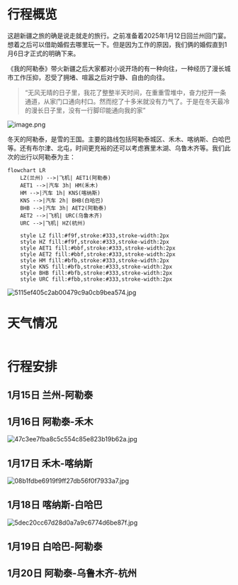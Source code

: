 # 行程概览


这趟新疆之旅的确是说走就走的旅行。之前准备着2025年1月12日回兰州回门宴。想着之后可以借助婚假去哪里玩一下。但是因为工作的原因，我们俩的婚假直到1月6日才正式的明确下来。

《我的阿勒泰》带火新疆之后大家都对小说开场的有一种向往，一种经历了漫长城市工作压抑，忍受了拥堵、喧嚣之后对宁静、自由的向往。
> “无风无晴的日子里，我花了整整半天时间，在重重雪堆中，奋力挖开一条通道，从家门口通向村口。然而挖了十多米就没有力气了。于是在冬天最冷的漫长日子里，没有一行脚印能通向我的家”

![image.png](https://cloudflare-imgbed-1d8.pages.dev/file/1736304047738_image.png)

冬天的阿勒泰，是雪的王国。主要的路线包括阿勒泰城区、禾木、喀纳斯、白哈巴等。还有布尔津、北屯，时间更充裕的还可以考虑赛里木湖、乌鲁木齐等。我们此次的出行以阿勒泰为主：
```mermaid
flowchart LR
    LZ(兰州) -->|飞机| AET1(阿勒泰)
    AET1 -->|汽车 3h| HM(禾木)
    HM -->|汽车 1h| KNS(喀纳斯)
    KNS -->|汽车 2h| BHB(白哈巴)
    BHB -->|汽车 3h| AET2(阿勒泰)
    AET2 -->|飞机| URC(乌鲁木齐)
    URC -->|飞机| HZ(杭州)

    style LZ fill:#f9f,stroke:#333,stroke-width:2px
    style HZ fill:#f9f,stroke:#333,stroke-width:2px
    style AET1 fill:#bbf,stroke:#333,stroke-width:2px
    style AET2 fill:#bbf,stroke:#333,stroke-width:2px
    style HM fill:#bfb,stroke:#333,stroke-width:2px
    style KNS fill:#bfb,stroke:#333,stroke-width:2px
    style BHB fill:#bfb,stroke:#333,stroke-width:2px
    style URC fill:#fbb,stroke:#333,stroke-width:2px
```
![5115ef405c2ab00479c9a0cb9bea574.jpg](https://cloudflare-imgbed-1d8.pages.dev/file/1736301884974_5115ef405c2ab00479c9a0cb9bea574.jpg)

# 天气情况
<!-- <WeatherWidget location="101010100" city="北京" /> -->
<!-- 多个城市天气 -->
<div style="display: flex; gap: 1rem; flex-wrap: wrap;">
  <!-- <WeatherWidget location="101130101" city="乌鲁木齐" /> -->
  <WeatherWidget location="101131401" city="阿勒泰" />
  <WeatherWidget location="101131402" city="喀纳斯" />
</div>

# 行程安排
## 1月15日 兰州-阿勒泰
## 1月16日 阿勒泰-禾木
![47c3ee7fba8c5c554c85e823b19b62a.jpg](https://cloudflare-imgbed-1d8.pages.dev/file/1736301904559_47c3ee7fba8c5c554c85e823b19b62a.jpg)
## 1月17日 禾木-喀纳斯
![08b1fdbe6919f9ff27db56f0f7933a7.jpg](https://cloudflare-imgbed-1d8.pages.dev/file/1736301897577_08b1fdbe6919f9ff27db56f0f7933a7.jpg)
## 1月18日 喀纳斯-白哈巴
![5dec20cc67d28d0a7a9c6774d6be87f.jpg](https://cloudflare-imgbed-1d8.pages.dev/file/1736301909667_5dec20cc67d28d0a7a9c6774d6be87f.jpg)
## 1月19日 白哈巴-阿勒泰
## 1月20日 阿勒泰-乌鲁木齐-杭州
